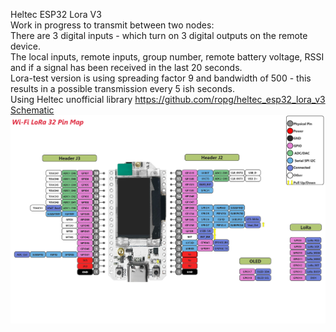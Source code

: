 Heltec ESP32 Lora V3  
Work in progress to transmit between two nodes:  
There are 3 digital inputs - which turn on 3 digital outputs on the remote device.    
The local inputs, remote inputs, group number, remote battery voltage, RSSI and if a signal has been received in the last 20 seconds.  
Lora-test version is using spreading factor 9 and bandwidth of 500 - this results in a possible transmission every 5 ish seconds.  
Using Heltec unofficial library https://github.com/ropg/heltec_esp32_lora_v3  
[Schematic](WiFi_LoRa_32_V3.2_Schematic_Diagram.pdf)    
![Pinmap](Wi-Fi_LoRa32_V3.2_Pinmap.png)

